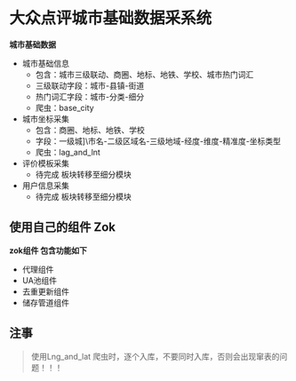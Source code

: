 # 大众点评城市基础数据采系统

**城市基础数据**

- 城市基础信息
    - 包含：城市三级联动、商圈、地标、地铁、学校、城市热门词汇
    - 三级联动字段：城市-县镇-街道
    - 热门词汇字段：城市-分类-细分
    - 爬虫：base_city
- 城市坐标采集
    - 包含：商圈、地标、地铁、学校
    - 字段：一级城]\市名-二级区域名-三级地域-经度-维度-精准度-坐标类型
    - 爬虫：lag_and_lnt
- 评价模板采集
    - 待完成  板块转移至细分模块
- 用户信息采集
    - 待完成  板块转移至细分模块



## 使用自己的组件 Zok

**zok组件 包含功能如下**
- 代理组件
- UA池组件
- 去重更新组件
- 储存管道组件


## 注事
> 使用Lng_and_lat 爬虫时，逐个入库，不要同时入库，否则会出现窜表的问题！！！


